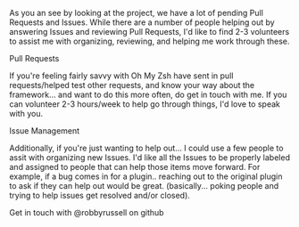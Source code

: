 As you an see by looking at the project, we have a lot of pending Pull Requests and Issues. While there are a number of people helping out by answering Issues and reviewing Pull Requests, I'd like to find 2-3 volunteers to assist me with organizing, reviewing, and helping me work through these.

Pull Requests

If you're feeling fairly savvy with Oh My Zsh have sent in pull requests/helped test other requests, and know your way about the framework... and want to do this more often, do get in touch with me. If you can volunteer 2-3 hours/week to help go through things, I'd love to speak with you.

Issue Management

Additionally, if you're just wanting to help out... I could use a few people to assit with organizing new Issues. I'd like all the Issues to be properly labeled and assigned to people that can help those items move forward. For example, if a bug comes in for a plugin.. reaching out to the original plugin to ask if they can help out would be great. (basically... poking people and trying to help issues get resolved and/or closed). 

Get in touch with @robbyrussell on github
